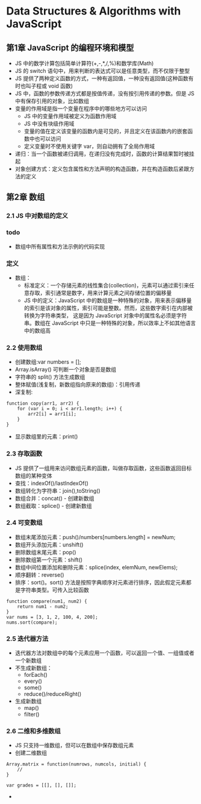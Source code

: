 Data Structures & Algorithms with JavaScript
==========

第1章  JavaScript 的编程环境和模型
-----

* JS 中的数学计算包括简单计算符(+,-,*,/,%)和数学库(Math)
* JS 的 switch 语句中，用来判断的表达式可以是任意类型，而不仅限于整型
* JS 提供了两种定义函数的方式，一种有返回值，一种没有返回值(这种函数有时也叫子程或 void 函数)
* JS 中，函数的参数传递方式都是按值传递，没有按引用传递的参数。但是 JS 中有保存引用的对象，比如数组
* 变量的作用域是指一个变量在程序中的哪些地方可以访问
    - JS 中的变量作用域被定义为函数作用域
    - JS 中没有块级作用域
    - 变量的值在定义该变量的函数内是可见的，并且定义在该函数内的嵌套函数中也可以访问
    - 定义变量时不使用关键字 var，则自动拥有了全局作用域
* 递归：当一个函数被递归调用，在递归没有完成时，函数的计算结果暂时被挂起
* 对象创建方式：定义包含属性和方法声明的构造函数，并在构造函数后紧跟方法的定义

第2章  数组
-----

### 2.1 JS 中对数组的定义
### todo
* 数组中所有属性和方法示例的代码实现

### 定义
* 数组：
    - 标准定义：一个存储元素的线性集合(collection)，元素可以通过索引来任意存取，索引通常是数字，用来计算元素之间存储位置的偏移量
    - JS 中的定义：JavaScript 中的数组是一种特殊的对象，用来表示偏移量的索引是该对象的属性，索引可能是整数。然而，这些数字索引在内部被转换为字符串类型， 这是因为 JavaScript 对象中的属性名必须是字符串。数组在 JavaScript 中只是一种特殊的对象，所以效率上不如其他语言中的数组高

### 2.2 使用数组
* 创建数组:var numbers = [];
* Array.isArray() 可判断一个对象是否是数组
* 字符串的 split() 方法生成数组
* 整体赋值(浅复制，新数组指向原来的数组)：引用传递
* 深复制:
```
function copy(arr1, arr2) {
    for (var i = 0; i < arr1.length; i++) {
        arr2[i] = arr1[i];
    }
}
```

* 显示数组里的元素：print()

### 2.3 存取函数
* JS 提供了一组用来访问数组元素的函数，叫做存取函数，这些函数返回目标数组的某种变体
* 查找：indexOf()/lastIndexOf()
* 数组转化为字符串：join(),toString()
* 数组合并：concat() - 创建新数组
* 数组截取：splice() - 创建新数组

### 2.4 可变数组
* 数组末尾添加元素：push()/numbers[numbers.length] = newNum;
* 数组开头添加元素：unshift()
* 删除数组末尾元素：pop()
* 删除数组第一个元素：shift()
* 数组中间位置添加和删除元素：splice(index, elemNum, newElems);
* 顺序翻转：reverse()
* 排序：sort()。sort() 方法是按照字典顺序对元素进行排序，因此假定元素都是字符串类型。可传入比较函数
```
function compare(num1, num2) {
    return num1 - num2;
}
var nums = [3, 1, 2, 100, 4, 200];
nums.sort(compare);
```

### 2.5 迭代器方法
*  迭代器方法对数组中的每个元素应用一个函数，可以返回一个值、一组值或者一个新数组
*  不生成新数组：
    -  forEach()
    -  every()
    -  some()
    -  reduce()/reduceRight()
*  生成新数组
    -  map()
    -  filter()

### 2.6 二维和多维数组
* JS 只支持一维数组，但可以在数组中保存数组元素
* 创建二维数组
```
Array.matrix = function(numrows, numcols, initial) {
    // 
}

var grades = [[], [], []];
```

* 


